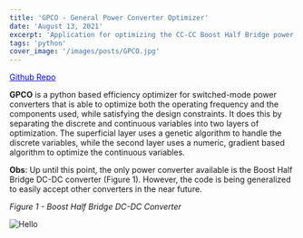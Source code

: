 ```yaml
---
title: 'GPCO - General Power Converter Optimizer'
date: 'August 13, 2021'
excerpt: 'Application for optimizing the CC-CC Boost Half Bridge power converter.'
tags: 'python'
cover_image: '/images/posts/GPCO.jpg'
---
```


<a href="https://github.com/Cbonief/GPCO" style="color: Blue">Github Repo</a>

**GPCO** is a python based efficiency optimizer for switched-mode power converters that is able to optimize both the operating frequency and the components used, while satisfying the design constraints. It does this by separating the discrete and continuous variables into two layers of optimization. The superficial layer uses a genetic algorithm to handle the discrete variables, while the second layer uses a numeric, gradient based algorithm to optimize the continuous variables.

**Obs**: Up until this point, the only power converter available is the Boost Half Bridge DC-DC converter (Figure 1). However, the code is being generalized to easily accept other converters in the near future.

*Figure 1 - Boost Half Bridge DC-DC Converter*

![Hello](https://imgur.com/bd5bGsC.png)


